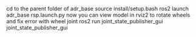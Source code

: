 cd to the parent folder of adr_base
source install/setup.bash
ros2 launch adr_base rsp.launch.py
now you can view model in rviz2
to rotate wheels and fix error with wheel joint
ros2 run joint_state_publisher_gui joint_state_publisher_gui
